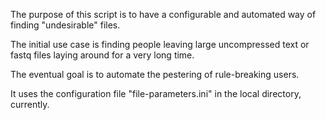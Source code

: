 The purpose of this script is to have a configurable and automated way of finding "undesirable" files.

The initial use case is finding people leaving large uncompressed text or fastq files laying around for a very long time.

The eventual goal is to automate the pestering of rule-breaking users. 

It uses the configuration file "file-parameters.ini" in the local directory, currently.
